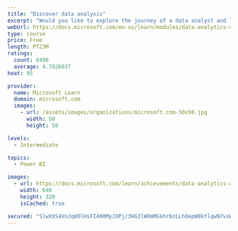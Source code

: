 ```yaml
---
title: "Discover data analysis"
excerpt: "Would you like to explore the journey of a data analyst and learn how a data analyst tells a story with data? In this module, you will explore the different roles in data and learn the different tasks of a data analyst."
webUrl: https://docs.microsoft.com/en-us/learn/modules/data-analytics-microsoft/
type: course
price: Free
length: PT23M
ratings:
  count: 8496
  average: 4.7826037
heat: 95

provider:
  name: Microsoft Learn
  domain: microsoft.com
  images:
    - url: /assets/images/organizations/microsoft.com-50x50.jpg
      width: 50
      height: 50

levels:
  - Intermediate

topics:
  - Power BI

images:
  - url: https://docs.microsoft.com/learn/achievements/data-analytics-and-microsoft-social.png
    width: 640
    height: 320
    isCached: true

secured: "SlwXXS4VnJq8OlHsFI400MyJXPj/3HG3lWOmMGkhr6zLLhOepW8ktlqwN7vxW5nFIby8gJDJSD6kQpQuoD1g6R447Iws4O+AMQHPIfBQhJVdmTX+9SIEbRkrZrcxj/f5ZmZS+PlIOGBM84aEc00gL+n27Px8QBn3Gy4teeojz3DybDA0QFVlDGS1Soz0PCjkgRpFYdpJDJJeSm5M8bWx4MEhmrlsGXff22mukDAmsLxVdE3XfgVj8ICUcqxj9A8u+mwRntZJVP94ur8+PkDmGFtYjjO9QYSPL8zkj0J4kWV6zGSm6FPAsNIuPt8+d1jWcFki3DKO4/GCiVuC+axFfgS6LmZUgYYpCa0dPqkvgU2gD8mNMguoN0Pf1GjeL/l3/cmF3LuCc1dHhQ1TwTcMEkG76DMhGA6frjk1Cg2z3fw=;8IlyRIbsHre+crsJRFeg2w=="
---
```


